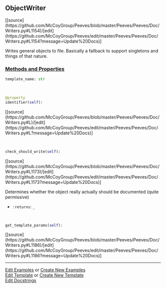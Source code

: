 ## <a id="Peeves.Peeves.Doc.Writers.ObjectWriter">ObjectWriter</a> 
<div class="docs-source-link" markdown="1">
[[source](https://github.com/McCoyGroup/Peeves/blob/master/Peeves/Peeves/Doc/Writers.py#L1154)/[edit](https://github.com/McCoyGroup/Peeves/edit/master/Peeves/Peeves/Doc/Writers.py#L1154?message=Update%20Docs)]
</div>

Writes general objects to file.
Basically a fallback to support singletons and things
of that nature.



<div class="collapsible-section">
 <div class="collapsible-section collapsible-section-header" markdown="1">
 
### <a class="collapse-link" data-toggle="collapse" href="#methods">Methods and Properties</a> <a class="float-right" data-toggle="collapse" href="#methods"><i class="fa fa-chevron-down"></i></a>

 </div>
 <div class="collapsible-section collapsible-section-body collapse" id="methods" markdown="1">

```python
template_name: str
```
<a id="Peeves.Peeves.Doc.Writers.ObjectWriter.identifier" class="docs-object-method">&nbsp;</a> 
```python
@property
identifier(self): 
```
<div class="docs-source-link" markdown="1">
[[source](https://github.com/McCoyGroup/Peeves/blob/master/Peeves/Peeves/Doc/Writers.py#L)/[edit](https://github.com/McCoyGroup/Peeves/edit/master/Peeves/Peeves/Doc/Writers.py#L?message=Update%20Docs)]
</div>

<a id="Peeves.Peeves.Doc.Writers.ObjectWriter.check_should_write" class="docs-object-method">&nbsp;</a> 
```python
check_should_write(self): 
```
<div class="docs-source-link" markdown="1">
[[source](https://github.com/McCoyGroup/Peeves/blob/master/Peeves/Peeves/Doc/Writers.py#L1173)/[edit](https://github.com/McCoyGroup/Peeves/edit/master/Peeves/Peeves/Doc/Writers.py#L1173?message=Update%20Docs)]
</div>

Determines whether the object really actually should be
documented (quite permissive)
- `:returns`: `_`
    >

<a id="Peeves.Peeves.Doc.Writers.ObjectWriter.get_template_params" class="docs-object-method">&nbsp;</a> 
```python
get_template_params(self): 
```
<div class="docs-source-link" markdown="1">
[[source](https://github.com/McCoyGroup/Peeves/blob/master/Peeves/Peeves/Doc/Writers.py#L1186)/[edit](https://github.com/McCoyGroup/Peeves/edit/master/Peeves/Peeves/Doc/Writers.py#L1186?message=Update%20Docs)]
</div>

 </div>
</div>




___

[Edit Examples](https://github.com/McCoyGroup/Peeves/edit/gh-pages/ci/examples/Peeves/Peeves/Doc/Writers/ObjectWriter.md) or 
[Create New Examples](https://github.com/McCoyGroup/Peeves/new/gh-pages/?filename=ci/examples/Peeves/Peeves/Doc/Writers/ObjectWriter.md) <br/>
[Edit Template](https://github.com/McCoyGroup/Peeves/edit/gh-pages/ci/docs/Peeves/Peeves/Doc/Writers/ObjectWriter.md) or 
[Create New Template](https://github.com/McCoyGroup/Peeves/new/gh-pages/?filename=ci/docs/templates/Peeves/Peeves/Doc/Writers/ObjectWriter.md) <br/>
[Edit Docstrings](https://github.com/McCoyGroup/Peeves/edit/master/Peeves/Peeves/Doc/Writers.py#L1154?message=Update%20Docs)